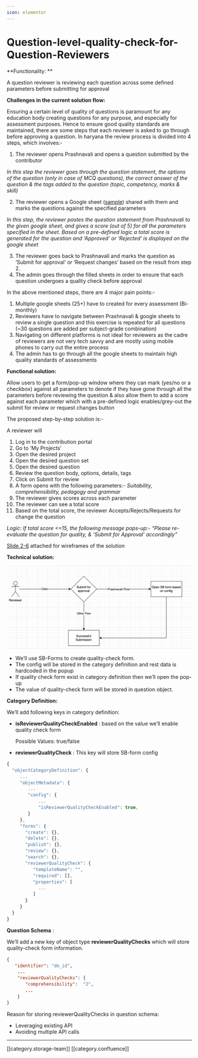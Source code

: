 ```yaml
---
icon: elementor
---
```


# Question-level-quality-check-for-Question-Reviewers

\*\*Functionality: \*\*

A question reviewer is reviewing each question across some defined parameters before submitting for approval

**Challenges in the current solution flow:**

Ensuring a certain level of quality of questions is paramount for any education body creating questions for any purpose, and especially for assessment purposes. Hence to ensure good quality standards are maintained, there are some steps that each reviewer is asked to go through before approving a question. In haryana the review process is divided into 4 steps, which involves:-

1. The reviewer opens Prashnavali and opens a question submitted by the contributor

_In this step the reviewer goes through the question statement, the options of the question (only in case of MCQ questions), the correct answer of the question & the tags added to the question (topic, competency, marks & skill)_

2. The reviewer opens a Google sheet ([sample](https://docs.google.com/spreadsheets/d/1LVFqsyMoCSiYTQYesjUO-s\_IphyHj0MBM2x0FHJHQ1Y/edit?usp=sharing)) shared with them and marks the questions against the specified parameters

_In this step, the reviewer pastes the question statement from Prashnavali to the given google sheet, and gives a score (out of 5) for all the parameters specified in the sheet. Based on a pre-defined logic a total score is generated for the question and ‘Approved’ or ‘Rejected’ is displayed on the google sheet_

3. The reviewer goes back to Prashnavali and marks the question as ‘Submit for approval’ or ‘Request changes’ based on the result from step 2.
4. The admin goes through the filled sheets in order to ensure that each question undergoes a quality check before approval

In the above mentioned steps, there are 4 major pain points:-

1. Multiple google sheets (25+) have to created for every assessment (Bi-monthly)
2. Reviewers have to navigate between Prashnavali & google sheets to review a single question and this exercise is repeated for all questions (\~30 questions are added per subject-grade combination)
3. Navigating on different platforms is not ideal for reviewers as the cadre of reviewers are not very tech savvy and are mostly using mobile phones to carry out the entire process
4. The admin has to go through all the google sheets to maintain high quality standards of assessments

**Functional solution:**

Allow users to get a form/pop-up window where they can mark (yes/no or a checkbox) against all parameters to denote if they have gone through all the parameters before reviewing the question & also allow them to add a score against each parameter which with a pre-defined logic enables/grey-out the submit for review or request changes button

The proposed step-by-step solution is:-

A reviewer will

1. Log in to the contribution portal
2. Go to ‘My Projects’
3. Open the desired project
4. Open the desired question set
5. Open the desired question
6. Review the question body, options, details, tags
7. Click on Submit for review
8. A form opens with the following parameters:- _Suitability, comprehensibility, pedagogy and grammar_
9. The reviewer gives scores across each parameter
10. The reviewer can see a total score
11. Based on the total score, the reviewer Accepts/Rejects/Requests for change the question

_Logic: If total score <=15, the following message pops-up:- “Please re-evaluate the question for quality, & ‘Submit for Approval’ accordingly”_

[Slide 2-6](https://docs.google.com/presentation/d/13\_KfHUE53\_jqaGS6WBpDactC4b9KK7UT/edit#slide=id.p8) attached for wireframes of the solution

**Technical solution:**

![](../../../../../.gitbook/assets/image-20220717-191915.png)

* We’ll use SB-Forms to create quality-check form.
* The config will be stored in the category definition and rest data is hardcoded in the popup
* If quality check form exist in category definition then we’ll open the pop-up
* The value of quality-check form will be stored in question object.

**Category Definition:**

We’ll add following keys in category definition:

*   **isReviewerQualityCheckEnabled** : based on the value we’ll enable quality check form

    Possible Values: true/false
* **reviewerQualityCheck** : This key will store SB-form config

```js
{
  "objectCategoryDefinition": {
     ...
     "objectMetadata": {
        ...
        "config": {
            ...
            "isReviewerQualityCheckEnabled": true,
        }
     },
     "forms": {
       "create": {},
       "delete": {},
       "publish": {},
       "review": {},
       "search": {},
       "reviewerQualityCheck": {
          "templateName": "",
          "required": [],
          "properties": [
            ...
          ]
       }
     }
  }
}
```

**Question Schema** :

We’ll add a new key of object type **reviewerQualityChecks** which will store quality-check form information.

```json
{
   "identifier": "do_id",
    ...
    "reviewerQualityChecks": {
       "comprehensibility":  "2",
       ...
    }
}
```

Reason for storing reviewerQualityChecks in question schema:

* Leveraging existing API
* Avoiding multiple API calls

***

\[\[category.storage-team]] \[\[category.confluence]]
